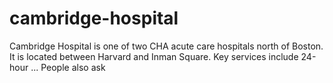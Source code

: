 # cambridge-hospital
Cambridge Hospital is one of two CHA acute care hospitals north of Boston. It is located between Harvard and Inman Square. Key services include 24-hour ... People also ask
